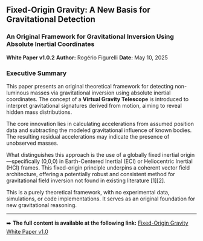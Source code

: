 ## Fixed-Origin Gravity: A New Basis for Gravitational Detection
### An Original Framework for Gravitational Inversion Using Absolute Inertial Coordinates
**White Paper v1.0.2**
**Author:** Rogério Figurelli
**Date:** May 10, 2025

### Executive Summary 

This paper presents an original theoretical framework for detecting non-luminous masses via gravitational inversion using absolute inertial coordinates. The concept of a **Virtual Gravity Telescope** is introduced to interpret gravitational signatures derived from motion, aiming to reveal hidden mass distributions.

The core innovation lies in calculating accelerations from assumed position data and subtracting the modeled gravitational influence of known bodies. The resulting residual accelerations may indicate the presence of unobserved masses.

What distinguishes this approach is the use of a globally fixed inertial origin—specifically (0,0,0) in Earth-Centered Inertial (ECI) or Heliocentric Inertial (HCI) frames. This fixed-origin principle underpins a coherent vector field architecture, offering a potentially robust and consistent method for gravitational field inversion not found in existing literature \[1]\[2].

This is a purely theoretical framework, with no experimental data, simulations, or code implementations. It serves as an original foundation for new gravitational reasoning.

---

➡️ **The full content is available at the following link:**
[Fixed-Origin Gravity White Paper v1.0](https://github.com/rfigurelli/Fixed-Origin-Gravity/blob/main/Fixed-Origin_Gravity_White_Paper_v1_0.md)
